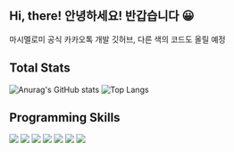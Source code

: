 ## Hi, there! 안녕하세요! 반갑습니다 😀
마시멜로미 공식 카카오톡 개발 깃허브, 다른 색의 코드도 올릴 예정
 
 ## Total Stats
![Anurag's GitHub stats](https://github-readme-stats.vercel.app/api?username=monun&show_icons=true&icon_color=FFFFFF&hide=issues,contribs&include_all_commits=true&title_color=FFFFFF&text_color=FFFFFF&bg_color=180deg,BE93C5,7BC6CC)
![Top Langs](https://github-readme-stats.vercel.app/api/top-langs/?username=Masimellomi&layout=compact&theme=dracula)
 
 
 ## Programming Skills
 <p align='left'>
  <img src="https://img.shields.io/badge/Java-007396?style=flat-square&logo=Java&logoColor=white"/>
  <img src="https://img.shields.io/badge/Arduino-00979D?style=flat-square&logo=Arduino&logoColor=white"/>
  <a><img src="https://img.shields.io/badge/HTML-E34F26?style=flat-square&logo=HTML5&logoColor=FFFFFF"/></a>
<a><img src="https://img.shields.io/badge/CSS-1572B6?style=flat-square&logo=CSS3&logoColor=FFFFFF"/></a>
<a><img src="https://img.shields.io/badge/JavaScript-F7DF1E?style=flat-square&logo=JavaScript&logoColor=FFFFFF"/></a>
<a><img src="https://img.shields.io/badge/Node.js-339933?style=flat-square&logo=Node.js&logoColor=FFFFFF"/></a>
<a><img src="https://img.shields.io/badge/Python-3776AB?style=flat-square&logo=Python&logoColor=FFFFFF"/></a>
</p>
 

